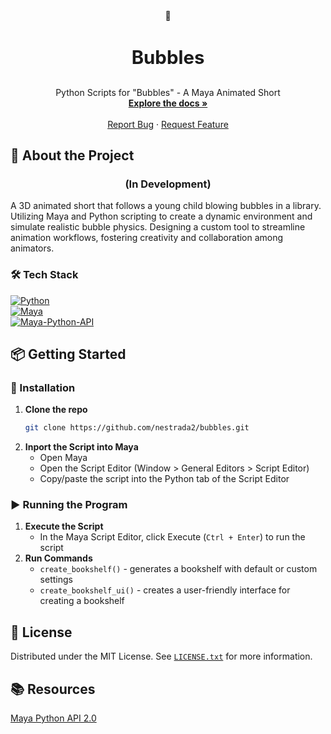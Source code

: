 <!-- PROJECT LOGO -->
<div align="center">
  🫧

<h3 align="center" style="font-size: 2.1em; font-weight: bolder;">Bubbles</h3>

  <p align="center">
    Python Scripts for "Bubbles" - A Maya Animated Short
    <br />
    <a href="https://github.com/nestrada2/bubbles"><strong>Explore the docs »</strong></a>
    <br />
    <br />
    <a href="https://github.com/nestrada2/bubbles/issues/new?labels=bug&template=bug_report.md">Report Bug</a>
    ·
    <a href="https://github.com/nestrada2/bubbles/issues/new?labels=enhancement&template=feature_request.md">Request Feature</a>
  </p>
</div>

<!-- ABOUT THE PROJECT -->
## 📖 About the Project
<h3 align="center"><b>(In Development)</b></h3>
A 3D animated short that follows a young child blowing bubbles in a library. Utilizing Maya and Python scripting to create a dynamic environment and simulate realistic bubble physics. Designing a custom tool to streamline animation workflows, fostering creativity and collaboration among animators.

### **🛠️ Tech Stack**
[![Python][Python.com]][Python-url]
<br />
[![Maya][Maya.com]][Maya-url]
<br />
[![Maya-Python-API][Maya-Python-API.com]][Maya-Python-API-url]
<br />

<!-- GETTING STARTED -->
## 📦 Getting Started

### **💾 Installation**
1. **Clone the repo**
   ```sh
   git clone https://github.com/nestrada2/bubbles.git
   ```
2. **Inport the Script into Maya**
   - Open Maya
   - Open the Script Editor (Window > General Editors > Script Editor)
   - Copy/paste the script into the Python tab of the Script Editor

### **▶️ Running the Program**
1. **Execute the Script**
   - In the Maya Script Editor, click Execute (`Ctrl + Enter`) to run the script
2. **Run Commands**
     - `create_bookshelf()` - generates a bookshelf with default or custom settings
     - `create_bookshelf_ui()` - creates a user-friendly interface for creating a bookshelf

<!-- LICENSE -->
## 📜 License
Distributed under the MIT License. See [`LICENSE.txt`](LICENSE.txt) for more information.

<!-- RESOURCES -->
## 📚 Resources
[Maya Python API 2.0](https://help.autodesk.com/view/MAYAUL/2024/ENU/?guid=MAYA_API_REF_py_ref_index_html)

<!------- MARKDOWN LINKS & IMAGES ------->
[Python.com]: https://img.shields.io/badge/Python-3776AB?style=for-the-badge&logo=python&logoColor=white
[Python-url]: https://www.python.org/
[Maya.com]: https://img.shields.io/badge/maya-3498DB?style=for-the-badge&logo=maya
[Maya-url]: https://www.autodesk.com/products/maya/overview?term=1-YEAR&tab=subscription
[Maya-Python-API.com]: https://img.shields.io/badge/Maya_Python_API_2.0-0089D6?style=for-the-badge&logo=maya-python-api
[Maya-Python-API-url]: https://help.autodesk.com/view/MAYAUL/2024/ENU/?guid=MAYA_API_REF_py_ref_index_html
